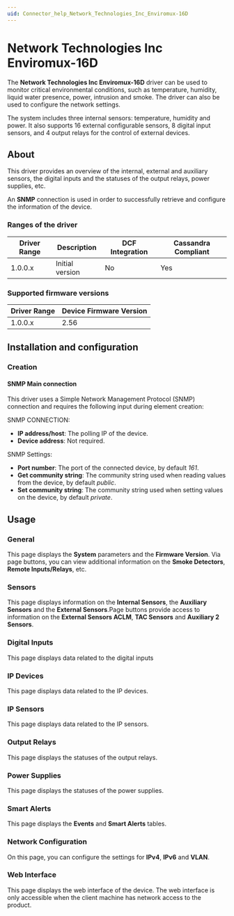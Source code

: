 ```yaml
---
uid: Connector_help_Network_Technologies_Inc_Enviromux-16D
---
```


# Network Technologies Inc Enviromux-16D

The **Network Technologies Inc Enviromux-16D** driver can be used to monitor critical environmental conditions, such as temperature, humidity, liquid water presence, power, intrusion and smoke. The driver can also be used to configure the network settings.

The system includes three internal sensors: temperature, humidity and power. It also supports 16 external configurable sensors, 8 digital input sensors, and 4 output relays for the control of external devices.

## About

This driver provides an overview of the internal, external and auxiliary sensors, the digital inputs and the statuses of the output relays, power supplies, etc.

An **SNMP** connection is used in order to successfully retrieve and configure the information of the device.

### Ranges of the driver

| **Driver Range** | **Description** | **DCF Integration** | **Cassandra Compliant** |
|------------------|-----------------|---------------------|-------------------------|
| 1.0.0.x          | Initial version | No                  | Yes                     |

### Supported firmware versions

| **Driver Range** | **Device Firmware Version** |
|------------------|-----------------------------|
| 1.0.0.x          | 2.56                        |

## Installation and configuration

### Creation

#### SNMP Main connection

This driver uses a Simple Network Management Protocol (SNMP) connection and requires the following input during element creation:

SNMP CONNECTION:

- **IP address/host**: The polling IP of the device.
- **Device address**: Not required.

SNMP Settings:

- **Port number**: The port of the connected device, by default *161*.
- **Get community string**: The community string used when reading values from the device, by default *public*.
- **Set community string**: The community string used when setting values on the device, by default *private*.

## Usage

### General

This page displays the **System** parameters and the **Firmware Version**. Via page buttons, you can view additional information on the **Smoke Detectors**, **Remote Inputs/Relays**, etc.

### Sensors

This page displays information on the **Internal Sensors**, the **Auxiliary Sensors** and the **External Sensors**.Page buttons provide access to information on the **External Sensors ACLM**, **TAC Sensors** and **Auxiliary 2 Sensors**.

### Digital Inputs

This page displays data related to the digital inputs

### IP Devices

This page displays data related to the IP devices.

### IP Sensors

This page displays data related to the IP sensors.

### Output Relays

This page displays the statuses of the output relays.

### Power Supplies

This page displays the statuses of the power supplies.

### Smart Alerts

This page displays the **Events** and **Smart Alerts** tables.

### Network Configuration

On this page, you can configure the settings for **IPv4**, **IPv6** and **VLAN**.

### Web Interface

This page displays the web interface of the device. The web interface is only accessible when the client machine has network access to the product.
